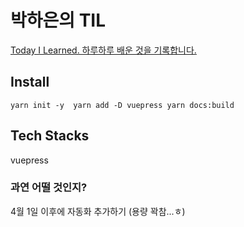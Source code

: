 
# 박하은의 TIL

[Today I Learned. 하루하루 배운 것을 기록합니다.](https://pullingoff.github.io/vue-til)

## Install

`
yarn init -y 
yarn add -D vuepress
yarn docs:build
`

## Tech Stacks
vuepress

### 과연 어떨 것인지?

4월 1일 이후에 자동화 추가하기 (용량 꽉참...ㅎ)
